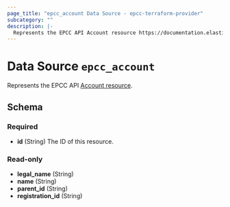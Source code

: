 ```yaml
---
page_title: "epcc_account Data Source - epcc-terraform-provider"
subcategory: ""
description: |-
  Represents the EPCC API Account resource https://documentation.elasticpath.com/commerce-cloud/docs/api/account-management/accounts/index.html#the-account-object.
---
```


# Data Source `epcc_account`

Represents the EPCC API [Account resource](https://documentation.elasticpath.com/commerce-cloud/docs/api/account-management/accounts/index.html#the-account-object).



## Schema

### Required

- **id** (String) The ID of this resource.

### Read-only

- **legal_name** (String)
- **name** (String)
- **parent_id** (String)
- **registration_id** (String)


